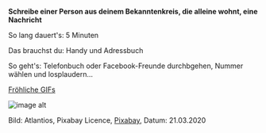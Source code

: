 **Schreibe einer Person aus deinem Bekanntenkreis, die alleine wohnt, eine Nachricht**

So lang dauert's: 5 Minuten

Das brauchst du: Handy und Adressbuch

So geht's: Telefonbuch oder Facebook-Freunde durchbgehen, Nummer wählen und losplaudern...

[Fröhliche GIFs](https://giphy.com/explore/froehlich)

![image alt](https://cdn.pixabay.com/photo/2018/05/28/22/11/message-in-a-bottle-3437294_1280.jpg)

Bild: Atlantios, Pixabay Licence, [Pixabay](https://pixabay.com/photos/message-in-a-bottle-bottle-sea-3437294/), Datum: 21.03.2020
